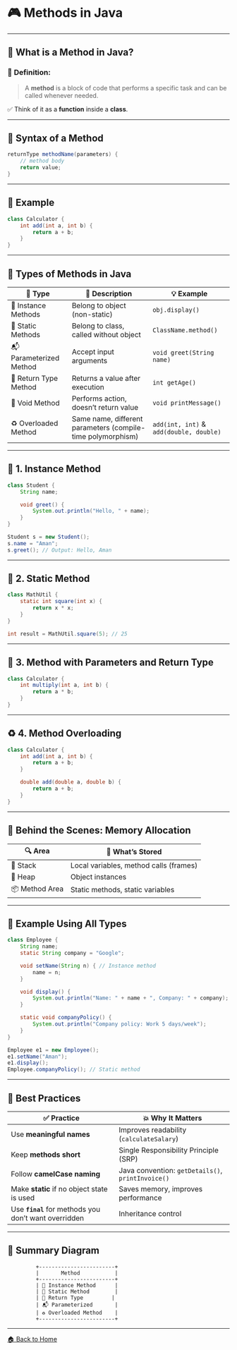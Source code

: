 # 🎮 Methods in Java

---
## 🧠 What is a Method in Java?

### 📌 **Definition:**

> A **method** is a block of code that performs a specific task and can be called whenever needed.

✅ Think of it as a **function** inside a **class**.

---

## 🧾 Syntax of a Method

```java
returnType methodName(parameters) {
    // method body
    return value;
}
```

---

## 🔧 Example

```java
class Calculator {
    int add(int a, int b) {
        return a + b;
    }
}
```

---

## 🧩 Types of Methods in Java

| 🔢 Type                 | 🧠 Description                                              | 💡 Example                              |
| ----------------------- | ----------------------------------------------------------- | --------------------------------------- |
| 🧱 Instance Methods     | Belong to object (non-static)                               | `obj.display()`                         |
| 🏢 Static Methods       | Belong to class, called without object                      | `ClassName.method()`                    |
| 📬 Parameterized Method | Accept input arguments                                      | `void greet(String name)`               |
| 🎁 Return Type Method   | Returns a value after execution                             | `int getAge()`                          |
| 🧪 Void Method          | Performs action, doesn’t return value                       | `void printMessage()`                   |
| ♻️ Overloaded Method    | Same name, different parameters (compile-time polymorphism) | `add(int, int)` & `add(double, double)` |

---

## 🧱 1. Instance Method

```java
class Student {
    String name;

    void greet() {
        System.out.println("Hello, " + name);
    }
}
```

```java
Student s = new Student();
s.name = "Aman";
s.greet(); // Output: Hello, Aman
```

---

## 🏢 2. Static Method

```java
class MathUtil {
    static int square(int x) {
        return x * x;
    }
}
```

```java
int result = MathUtil.square(5); // 25
```

---

## 🎯 3. Method with Parameters and Return Type

```java
class Calculator {
    int multiply(int a, int b) {
        return a * b;
    }
}
```

---

## ♻️ 4. Method Overloading

```java
class Calculator {
    int add(int a, int b) {
        return a + b;
    }

    double add(double a, double b) {
        return a + b;
    }
}
```

---

## 🧠 Behind the Scenes: Memory Allocation

| 🔍 Area        | 🧠 What’s Stored                       |
| -------------- | -------------------------------------- |
| 🔢 Stack       | Local variables, method calls (frames) |
| 💾 Heap        | Object instances                       |
| 📦 Method Area | Static methods, static variables       |

---

## 🧪 Example Using All Types

```java
class Employee {
    String name;
    static String company = "Google";

    void setName(String n) { // Instance method
        name = n;
    }

    void display() {
        System.out.println("Name: " + name + ", Company: " + company);
    }

    static void companyPolicy() {
        System.out.println("Company policy: Work 5 days/week");
    }
}
```

```java
Employee e1 = new Employee();
e1.setName("Aman");
e1.display();
Employee.companyPolicy(); // Static method
```

---

## 📌 Best Practices

| ✅ Practice                                            | 💥 Why It Matters                                 |
| ----------------------------------------------------- | ------------------------------------------------- |
| Use **meaningful names**                              | Improves readability (`calculateSalary`)          |
| Keep **methods short**                                | Single Responsibility Principle (SRP)             |
| Follow **camelCase naming**                           | Java convention: `getDetails()`, `printInvoice()` |
| Make **static** if no object state is used            | Saves memory, improves performance                |
| Use **`final`** for methods you don’t want overridden | Inheritance control                               |

---

## 🧭 Summary Diagram

```
         +------------------------+
         |       Method           |
         +------------------------+
         | 🔢 Instance Method      |
         | 🏢 Static Method        |
         | 🎁 Return Type         |
         | 📬 Parameterized       |
         | ♻️ Overloaded Method    |
         +------------------------+
```

---
[🏠 Back to Home](../..)